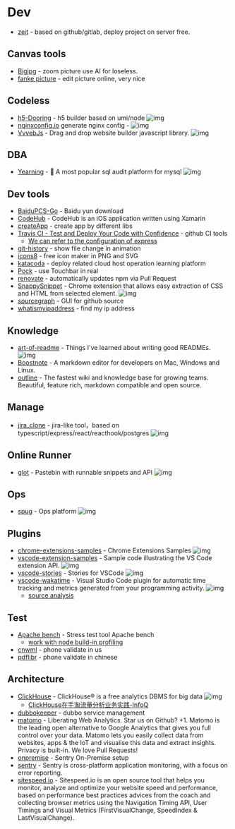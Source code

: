 # Dev

- [zeit](https://zeit.co/dashboard) - based on github/gitlab, deploy project on server free.

## Canvas tools

- [Bigjpg](https://bigjpg.com/) - zoom picture use AI for loseless.
- [fanke picture](https://kt.fkw.com/) - edit picture online, very nice

## Codeless

- [h5-Dooring](https://github.com/MrXujiang/h5-Dooring) - h5 builder based on umi/node ![img](https://img.shields.io/github/stars/MrXujiang/h5-Dooring)
- [nginxconfig.io](https://github.com/digitalocean/nginxconfig.io) generate nginx config - ![img](https://img.shields.io/github/stars/digitalocean/nginxconfig.io)
- [VvvebJs](https://github.com/givanz/VvvebJs) - Drag and drop website builder javascript library. ![img](https://img.shields.io/github/stars/givanz/VvvebJs)


## DBA

- [Yearning](https://github.com/cookieY/Yearning) - <g-emoji class="g-emoji" alias="whale" fallback-src="https://github.githubassets.com/images/icons/emoji/unicode/1f433.png">🐳</g-emoji> A most popular sql audit platform for mysql ![img](https://img.shields.io/github/stars/cookieY/Yearning)

## Dev tools

- [BaiduPCS-Go](https://github.com/iikira/BaiduPCS-Go) - Baidu yun download
- [CodeHub](https://github.com/CodeHubApp/CodeHub) - CodeHub is an iOS application written using Xamarin
- [createApp](https://createapp.dev/) - create app by different libs
- [Travis CI - Test and Deploy Your Code with Confidence](https://travis-ci.org/) - github CI tools
    - [We can refer to the configuration of express](https://github.com/FunnyLiu/express/blob/master/.travis.yml)
- [git-history](https://github.com/pomber/git-history/) - show file change in animation
- [icons8](https://icons8.cn/icons) - free icon maker in PNG and SVG
- [katacoda](https://www.katacoda.com/learn) - deploy related cloud host operation learning platform
- [Pock](https://github.com/pigigaldi/Pock) - use Touchbar in real
- [renovate](https://github.com/marketplace/renovate) - automatically updates npm via Pull Request
- [SnappySnippet](https://github.com/kdzwinel/SnappySnippet) - Chrome extension that allows easy extraction of CSS and HTML from selected element. ![img](https://img.shields.io/github/stars/kdzwinel/SnappySnippet)
- [sourcegraph](https://about.sourcegraph.com/) - GUI for github source
- [whatismyipaddress](https://whatismyipaddress.com/) - find my ip address

## Knowledge
- [art-of-readme](https://github.com/noffle/art-of-readme) - Things I've learned about writing good READMEs. ![img](https://img.shields.io/github/stars/noffle/art-of-readme)
- [Boostnote](https://github.com/BoostIO/Boostnote/) - A markdown editor for developers on Mac, Windows and Linux.
- [outline](https://github.com/outline/outline) - The fastest wiki and knowledge base for growing teams. Beautiful, feature rich, markdown compatible and open source.

## Manage

- [jira_clone](https://github.com/oldboyxx/jira_clone) - jira-like tool，based on typescript/express/react/reacthook/postgres ![img](https://img.shields.io/github/stars/oldboyxx/jira_clone)

## Online Runner

- [glot](https://github.com/prasmussen/glot) - Pastebin with runnable snippets and API ![img](https://img.shields.io/github/stars/prasmussen/glot)

## Ops

- [spug](https://github.com/openspug/spug) - Ops platform ![img](https://img.shields.io/github/stars/openspug/spug)

## Plugins

- [chrome-extensions-samples](https://github.com/GoogleChrome/chrome-extensions-samples) - Chrome Extensions Samples ![img](https://img.shields.io/github/stars/GoogleChrome/chrome-extensions-samples)
- [vscode-extension-samples](https://github.com/Microsoft/vscode-extension-samples) - Sample code illustrating the VS Code extension API. ![img](https://img.shields.io/github/stars/Microsoft/vscode-extension-samples)
- [vscode-stories](https://github.com/benawad/vscode-stories) - Stories for VSCode ![img](https://img.shields.io/github/stars/benawad/vscode-stories)
- [vscode-wakatime](https://github.com/wakatime/vscode-wakatime) - Visual Studio Code plugin for automatic time tracking and metrics generated from your programming activity. ![img](https://img.shields.io/github/stars/wakatime/vscode-wakatime)
    - [source analysis](https://github.com/FunnyLiu/vscode-wakatime/tree/readsource)

## Test

- [Apache bench](https://httpd.apache.org/docs/2.4/programs/ab.html) - Stress test tool Apache bench
    - [work with node build-in profiling](https://nodejs.org/zh-cn/docs/guides/simple-profiling/)
- [cnwml](https://www.cnwml.com/free-sms-online/12055094535.html) - phone validate in us
- [pdflibr](https://pdflibr.com) - phone validate in chinese


## Architecture

- [ClickHouse](https://github.com/ClickHouse/ClickHouse) - ClickHouse® is a free analytics DBMS for big data ![img](https://img.shields.io/github/stars/ClickHouse/ClickHouse)
    - [ClickHouse在手淘流量分析业务实践-InfoQ](https://www.infoq.cn/article/9ddaKIJJaPac9bsDgWmx?utm_source=feedly&utm_medium=article)
- [dubbokeeper](https://github.com/dubboclub/dubbokeeper) - dubbo service management
- [matomo](https://github.com/matomo-org/matomo) - Liberating Web Analytics. Star us on Github? +1. Matomo is the leading open alternative to Google Analytics that gives you full control over your data. Matomo lets you easily collect data from websites, apps &amp; the IoT and visualise this data and extract insights. Privacy is built-in. We love Pull Requests!
- [onpremise](https://github.com/getsentry/onpremise) - Sentry On-Premise setup
- [sentry](https://github.com/getsentry/sentry) - Sentry is cross-platform application monitoring, with a focus on error reporting.
- [sitespeed.io](https://github.com/sitespeedio/sitespeed.io) - Sitespeed.io is an open source tool that helps you monitor, analyze and optimize your website speed and performance, based on performance best practices advices from the coach and collecting browser metrics using the Navigation Timing API, User Timings and Visual Metrics (FirstVisualChange, SpeedIndex &amp; LastVisualChange).

